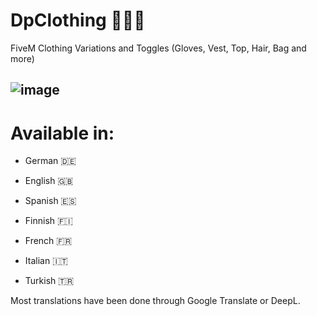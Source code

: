 # DpClothing 👕👖👗

FiveM Clothing Variations and Toggles (Gloves, Vest, Top, Hair, Bag and more)

![image](https://user-images.githubusercontent.com/77038583/195846924-3ef25213-b275-4cba-868b-b93b3c242d8a.png)
-----------------------------------

# Available in:

* German 🇩🇪

* English 🇬🇧

* Spanish 🇪🇸

* Finnish 🇫🇮

* French 🇫🇷

* Italian 🇮🇹

* Turkish 🇹🇷

Most translations have been done through Google Translate or DeepL.
